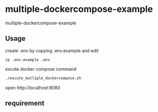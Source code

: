 # multiple-dockercompose-example
multiple-dockercompose-example
## Usage
create .env by copying .env.example and edit
```
cp .env.example .env
```
excute docker compose command
```sh
./excute_mutliple_dockercompose.sh
```
open http://localhost:8080
## requirement
